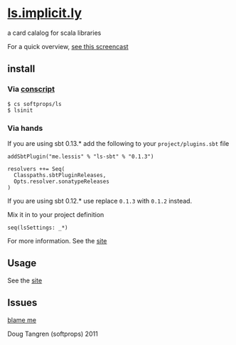 # [ls.implicit.ly](http://ls.implicit.ly/)

a card calalog for scala libraries

For a quick overview, [see this screencast](http://www.screenr.com/EIus)

## install

### Via [conscript](https://github.com/n8han/conscript#readme)
    $ cs softprops/ls
    $ lsinit
    
### Via hands

If you are using sbt 0.13.* add the following to your `project/plugins.sbt` file

    addSbtPlugin("me.lessis" % "ls-sbt" % "0.1.3")

    resolvers ++= Seq(
      Classpaths.sbtPluginReleases,
      Opts.resolver.sonatypeReleases
    )

If you are using sbt 0.12.* use replace `0.1.3` with `0.1.2` instead.

Mix it in to your project definition

    seq(lsSettings: _*)

For more information. See the [site](http://ls.implicit.ly/#publishing)   

## Usage

See the [site](http://ls.implicit.ly/#publishing)

## Issues

[blame me](https://github.com/softprops/ls/issues)


Doug Tangren (softprops) 2011
   



